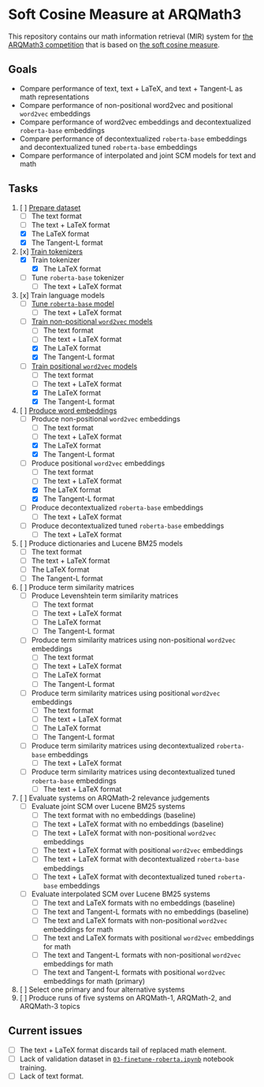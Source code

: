 # Soft Cosine Measure at ARQMath3

This repository contains our math information retrieval (MIR) system for
[the ARQMath3 competition][1] that is based on [the soft cosine measure][2].

 [1]: https://www.cs.rit.edu/~dprl/ARQMath/
 [2]: https://radimrehurek.com/gensim/auto_examples/tutorials/run_scm.html

## Goals

- Compare performance of text, text + LaTeX, and text + Tangent-L as math representations
- Compare performance of non-positional word2vec and positional `word2vec` embeddings
- Compare performance of word2vec embeddings and decontextualized `roberta-base` embeddings
- Compare performance of decontextualized `roberta-base` embeddings and decontextualized tuned `roberta-base` embeddings
- Compare performance of interpolated and joint SCM models for text and math

## Tasks

1. [ ] [Prepare dataset][3]
    - [ ] The text format
    - [ ] The text + LaTeX format
    - [x] The LaTeX format
    - [x] The Tangent-L format
2. [x] [Train tokenizers][6]
    - [x] Train tokenizer
        - [x] The LaTeX format
    - [ ] Tune `roberta-base` tokenizer
        - [ ] The text + LaTeX format
3. [x] Train language models
    - [ ] [Tune `roberta-base` model][7]
        - [ ] The text + LaTeX format
    - [ ] [Train non-positional `word2vec` models][8]
        - [ ] The text format
        - [ ] The text + LaTeX format
        - [x] The LaTeX format
        - [x] The Tangent-L format
    - [ ] [Train positional `word2vec` models][8]
        - [ ] The text format
        - [ ] The text + LaTeX format
        - [x] The LaTeX format
        - [x] The Tangent-L format
4. [ ] [Produce word embeddings][5]
    - [ ] Produce non-positional `word2vec` embeddings
        - [ ] The text format
        - [ ] The text + LaTeX format
        - [x] The LaTeX format
        - [x] The Tangent-L format
    - [ ] Produce positional `word2vec` embeddings
        - [ ] The text format
        - [ ] The text + LaTeX format
        - [x] The LaTeX format
        - [x] The Tangent-L format
    - [ ] Produce decontextualized `roberta-base` embeddings
      <!-- See https://github.com/MIR-MU/regemt/blob/main/embedder.py -->
        - [ ] The text + LaTeX format
    - [ ] Produce decontextualized tuned `roberta-base` embeddings
        - [ ] The text + LaTeX format
5. [ ] Produce dictionaries and Lucene BM25 models
   <!-- See mir:/mnt/storage/2022-04-05-introduction-to-information-retrieval/ARQMath 2021 lab/ARQMath solution by Vítek Novotný (0.424 nDCG') -->
   <!-- See https://drive.google.com/file/d/1T06JUueKi0fZpyRNjspjfqGRda0T6iAp/view -->
    - [ ] The text format
    - [ ] The text + LaTeX format
    - [ ] The LaTeX format
    - [ ] The Tangent-L format
6. [ ] Produce term similarity matrices
   <!-- See mir:scm-demo-for-radim-rehurek/ -->
    - [ ] Produce Levenshtein term similarity matrices
        - [ ] The text format
        - [ ] The text + LaTeX format
        - [ ] The LaTeX format
        - [ ] The Tangent-L format
    - [ ] Produce term similarity matrices using non-positional `word2vec` embeddings
        - [ ] The text format
        - [ ] The text + LaTeX format
        - [ ] The LaTeX format
        - [ ] The Tangent-L format
    - [ ] Produce term similarity matrices using positional `word2vec` embeddings
        - [ ] The text format
        - [ ] The text + LaTeX format
        - [ ] The LaTeX format
        - [ ] The Tangent-L format
    - [ ] Produce term similarity matrices using decontextualized `roberta-base` embeddings
        - [ ] The text + LaTeX format
    - [ ] Produce term similarity matrices using decontextualized tuned `roberta-base` embeddings
        - [ ] The text + LaTeX format
7. [ ] Evaluate systems on ARQMath-2 relevance judgements
   <!-- See mir:/mnt/storage/2022-04-05-introduction-to-information-retrieval/ARQMath 2021 lab/ARQMath solution by Vítek Novotný (0.424 nDCG') -->
    - [ ] Evaluate joint SCM over Lucene BM25 systems
        - [ ] The text format with no embeddings (baseline)
        - [ ] The text + LaTeX format with no embeddings (baseline)
        - [ ] The text + LaTeX format with non-positional `word2vec` embeddings
        - [ ] The text + LaTeX format with positional `word2vec` embeddings
        - [ ] The text + LaTeX format with decontextualized `roberta-base` embeddings
        - [ ] The text + LaTeX format with decontextualized tuned `roberta-base` embeddings
    - [ ] Evaluate interpolated SCM over Lucene BM25 systems
        - [ ] The text and LaTeX formats with no embeddings (baseline)
        - [ ] The text and Tangent-L formats with no embeddings (baseline)
        - [ ] The text and LaTeX formats with non-positional `word2vec` embeddings for math
        - [ ] The text and LaTeX formats with positional `word2vec` embeddings for math
        - [ ] The text and Tangent-L formats with non-positional `word2vec` embeddings for math
        - [ ] The text and Tangent-L formats with positional `word2vec` embeddings for math (primary)
8. [ ] Select one primary and four alternative systems
9. [ ] Produce runs of five systems on ARQMath-1, ARQMath-2, and ARQMath-3 topics

## Current issues

- [ ] The text + LaTeX format discards tail of replaced math element.
- [ ] Lack of validation dataset in [`03-finetune-roberta.ipynb`][7] notebook training.
- [ ] Lack of text format.

 [3]: 01-prepare-dataset.ipynb
 [5]: 05-produce-word-embeddings.ipynb
 [6]: 02-train-tokenizers.ipynb
 [7]: 03-finetune-roberta.ipynb
 [8]: 04-train-word2vec.ipynb
